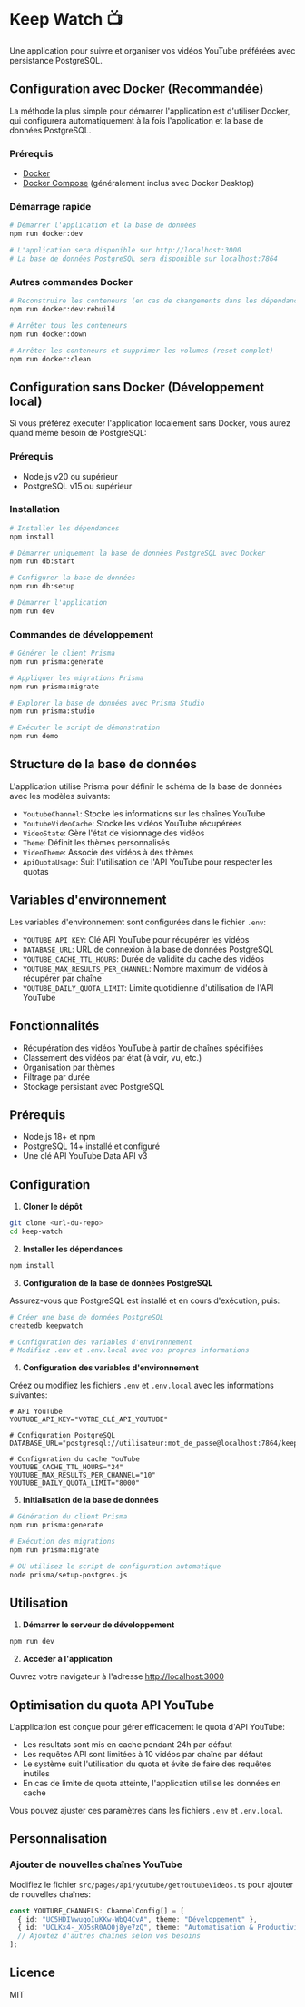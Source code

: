 # Keep Watch 📺

Une application pour suivre et organiser vos vidéos YouTube préférées avec persistance PostgreSQL.

## Configuration avec Docker (Recommandée)

La méthode la plus simple pour démarrer l'application est d'utiliser Docker, qui configurera automatiquement à la fois l'application et la base de données PostgreSQL.

### Prérequis

- [Docker](https://www.docker.com/products/docker-desktop/)
- [Docker Compose](https://docs.docker.com/compose/install/) (généralement inclus avec Docker Desktop)

### Démarrage rapide

```bash
# Démarrer l'application et la base de données
npm run docker:dev

# L'application sera disponible sur http://localhost:3000
# La base de données PostgreSQL sera disponible sur localhost:7864
```

### Autres commandes Docker

```bash
# Reconstruire les conteneurs (en cas de changements dans les dépendances)
npm run docker:dev:rebuild

# Arrêter tous les conteneurs
npm run docker:down

# Arrêter les conteneurs et supprimer les volumes (reset complet)
npm run docker:clean
```

## Configuration sans Docker (Développement local)

Si vous préférez exécuter l'application localement sans Docker, vous aurez quand même besoin de PostgreSQL:

### Prérequis

- Node.js v20 ou supérieur
- PostgreSQL v15 ou supérieur

### Installation

```bash
# Installer les dépendances
npm install

# Démarrer uniquement la base de données PostgreSQL avec Docker
npm run db:start

# Configurer la base de données
npm run db:setup

# Démarrer l'application
npm run dev
```

### Commandes de développement

```bash
# Générer le client Prisma
npm run prisma:generate

# Appliquer les migrations Prisma
npm run prisma:migrate

# Explorer la base de données avec Prisma Studio
npm run prisma:studio

# Exécuter le script de démonstration
npm run demo
```

## Structure de la base de données

L'application utilise Prisma pour définir le schéma de la base de données avec les modèles suivants:

- `YoutubeChannel`: Stocke les informations sur les chaînes YouTube
- `YoutubeVideoCache`: Stocke les vidéos YouTube récupérées
- `VideoState`: Gère l'état de visionnage des vidéos
- `Theme`: Définit les thèmes personnalisés
- `VideoTheme`: Associe des vidéos à des thèmes
- `ApiQuotaUsage`: Suit l'utilisation de l'API YouTube pour respecter les quotas

## Variables d'environnement

Les variables d'environnement sont configurées dans le fichier `.env`:

- `YOUTUBE_API_KEY`: Clé API YouTube pour récupérer les vidéos
- `DATABASE_URL`: URL de connexion à la base de données PostgreSQL
- `YOUTUBE_CACHE_TTL_HOURS`: Durée de validité du cache des vidéos
- `YOUTUBE_MAX_RESULTS_PER_CHANNEL`: Nombre maximum de vidéos à récupérer par chaîne
- `YOUTUBE_DAILY_QUOTA_LIMIT`: Limite quotidienne d'utilisation de l'API YouTube

## Fonctionnalités

- Récupération des vidéos YouTube à partir de chaînes spécifiées
- Classement des vidéos par état (à voir, vu, etc.)
- Organisation par thèmes
- Filtrage par durée
- Stockage persistant avec PostgreSQL

## Prérequis

- Node.js 18+ et npm
- PostgreSQL 14+ installé et configuré
- Une clé API YouTube Data API v3

## Configuration

1. **Cloner le dépôt**

```bash
git clone <url-du-repo>
cd keep-watch
```

2. **Installer les dépendances**

```bash
npm install
```

3. **Configuration de la base de données PostgreSQL**

Assurez-vous que PostgreSQL est installé et en cours d'exécution, puis:

```bash
# Créer une base de données PostgreSQL
createdb keepwatch

# Configuration des variables d'environnement
# Modifiez .env et .env.local avec vos propres informations
```

4. **Configuration des variables d'environnement**

Créez ou modifiez les fichiers `.env` et `.env.local` avec les informations suivantes:

```
# API YouTube
YOUTUBE_API_KEY="VOTRE_CLÉ_API_YOUTUBE"

# Configuration PostgreSQL
DATABASE_URL="postgresql://utilisateur:mot_de_passe@localhost:7864/keepwatch"

# Configuration du cache YouTube
YOUTUBE_CACHE_TTL_HOURS="24"
YOUTUBE_MAX_RESULTS_PER_CHANNEL="10"
YOUTUBE_DAILY_QUOTA_LIMIT="8000"
```

5. **Initialisation de la base de données**

```bash
# Génération du client Prisma
npm run prisma:generate

# Exécution des migrations
npm run prisma:migrate

# OU utilisez le script de configuration automatique
node prisma/setup-postgres.js
```

## Utilisation

1. **Démarrer le serveur de développement**

```bash
npm run dev
```

2. **Accéder à l'application**

Ouvrez votre navigateur à l'adresse [http://localhost:3000](http://localhost:3000)

## Optimisation du quota API YouTube

L'application est conçue pour gérer efficacement le quota d'API YouTube:

- Les résultats sont mis en cache pendant 24h par défaut
- Les requêtes API sont limitées à 10 vidéos par chaîne par défaut
- Le système suit l'utilisation du quota et évite de faire des requêtes inutiles
- En cas de limite de quota atteinte, l'application utilise les données en cache

Vous pouvez ajuster ces paramètres dans les fichiers `.env` et `.env.local`.

## Personnalisation

### Ajouter de nouvelles chaînes YouTube

Modifiez le fichier `src/pages/api/youtube/getYoutubeVideos.ts` pour ajouter de nouvelles chaînes:

```typescript
const YOUTUBE_CHANNELS: ChannelConfig[] = [
  { id: "UC5HDIVwuqoIuKKw-WbQ4CvA", theme: "Développement" },
  { id: "UCLKx4-_XO5sR0AO0j8ye7zQ", theme: "Automatisation & Productivité" },
  // Ajoutez d'autres chaînes selon vos besoins
];
```

## Licence

MIT
